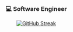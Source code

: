 <div align="center">
  <h3>💻 Software Engineer</h3>
</div>

<div align="center">

[![GitHub Streak](https://streak-stats.demolab.com/?user=LaurFl)](https://git.io/streak-stats)
</div>
<!--
**LaurFl/LaurFl** is a ✨ _special_ ✨ repository because its `README.md` (this file) appears on your GitHub profile.

Here are some ideas to get you started:

- 🔭 I’m currently working on ...
- 🌱 I’m currently learning ...
- 👯 I’m looking to collaborate on ...
- 🤔 I’m looking for help with ...
- 💬 Ask me about ...
- 📫 How to reach me: ...
- 😄 Pronouns: ...
- ⚡ Fun fact: ...
-->
